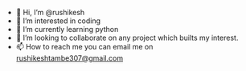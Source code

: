 - 👋 Hi, I’m @rushikesh 
- 👀 I’m interested in coding 
- 🌱 I’m currently learning python
- 💞️ I’m looking to collaborate on any project which builts my interest.
- 📫 How to reach me you can email me on rushikeshtambe307@gmail.com

<!---
rushikesht307/rushikesht307 is a ✨ special ✨ repository because its `README.md` (this file) appears on your GitHub profile.
You can click the Preview link to take a look at your changes.
--->
